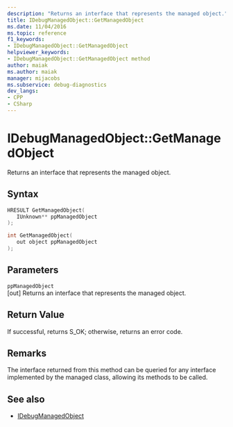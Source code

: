 ```yaml
---
description: "Returns an interface that represents the managed object."
title: IDebugManagedObject::GetManagedObject
ms.date: 11/04/2016
ms.topic: reference
f1_keywords:
- IDebugManagedObject::GetManagedObject
helpviewer_keywords:
- IDebugManagedObject::GetManagedObject method
author: maiak
ms.author: maiak
manager: mijacobs
ms.subservice: debug-diagnostics
dev_langs:
- CPP
- CSharp
---
```

# IDebugManagedObject::GetManagedObject

Returns an interface that represents the managed object.

## Syntax

```cpp
HRESULT GetManagedObject( 
   IUnknown** ppManagedObject
);
```

```cpp
int GetManagedObject(
   out object ppManagedObject
);
```

## Parameters
`ppManagedObject`\
[out] Returns an interface that represents the managed object.

## Return Value
 If successful, returns S_OK; otherwise, returns an error code.

## Remarks
 The interface returned from this method can be queried for any interface implemented by the managed class, allowing its methods to be called.

## See also
- [IDebugManagedObject](../../../extensibility/debugger/reference/idebugmanagedobject.md)
